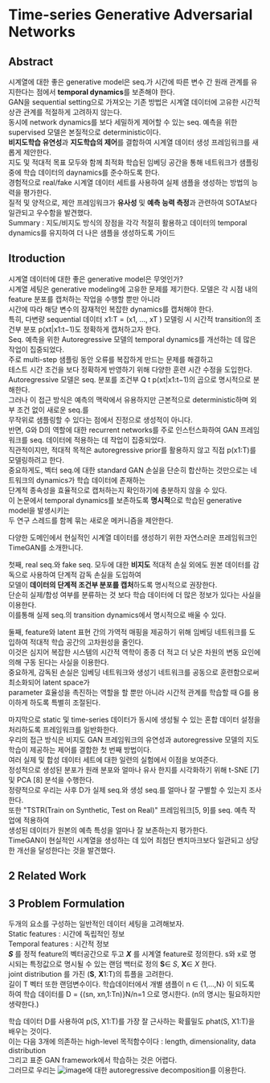 # Time-series Generative Adversarial Networks

## Abstract
시계열에 대한 좋은 generative model은 seq.가 시간에 따른 변수 간 원래 관계를 유지한다는 점에서 **temporal dynamics**를 보존해야 한다.  
GAN을 sequential setting으로 가져오는 기존 방법은 시계열 데이터에 고유한 시간적 상관 관계를 적절하게 고려하지 않는다.  
동시에 network dynamics를 보다 세밀하게 제어할 수 있는 seq. 예측을 위한 supervised 모델은 본질적으로 deterministic이다.  
**비지도학습 유연성**과 **지도학습의 제어**를 결합하여 시계열 데이터 생성 프레임워크를 새롭게 제안한다.  
지도 및 적대적 목표 모두와 함께 최적화 학습된 임베딩 공간을 통해 네트워크가 샘플링 중에 학습 데이터의 daynamics를 준수하도록 한다.  
경험적으로 real/fake 시계열 데이터 세트를 사용하여 실제 샘플을 생성하는 방법의 능력을 평가한다.  
질적 및 양적으로, 제안 프레임워크가 **유사성** 및 **예측 능력 측정**과 관련하여 SOTA보다 일관되고 우수함을 발견했다.  
Summary : 지도/비지도 방식의 장점을 각각 적절히 활용하고 데이터의 temporal dynamics를 유지하여 더 나은 샘플을 생성하도록 가이드  

## Itroduction
시계열 데이터에 대한 좋은 generative model은 무엇인가?  
시계열 세팅은 generative modeling에 고유한 문제를 제기한다. 모델은 각 시점 내의 feature 분포를 캡처하는 작업을 수행할 뿐만 아니라  
시간에 따라 해당 변수의 잠재적인 복잡한 dynamics를 캡처해야 한다.  
특히, 다변량 sequential 데이터 x1:T = (x1, ..., xT ) 모델링 시 시간적 transition의 조건부 분포 p(xt|x1:t−1)도 정확하게 캡처하고자 한다.  
Seq. 예측을 위한 Autoregressive 모델의 temporal dynamics를 개선하는 데 많은 작업이 집중되었다.  
주로 multi-step 샘플링 동안 오류를 복잡하게 만드는 문제를 해결하고  
테스트 시간 조건을 보다 정확하게 반영하기 위해 다양한 훈련 시간 수정을 도입한다.  
Autoregressive 모델은 seq. 분포를 조건부 Q t p(xt|x1:t−1)의 곱으로 명시적으로 분해한다.  
그러나 이 접근 방식은 예측의 맥락에서 유용하지만 근본적으로 deterministic하며 외부 조건 없이 새로운 seq.를  
무작위로 샘플링할 수 있다는 점에서 진정으로 생성적이 아니다.  
반면, G와 D의 역할에 대한 recurrent networks를 주로 인스턴스화하여 GAN 프레임워크를 seq. 데이터에 적용하는 데 작업이 집중되었다.  
직관적이지만, 적대적 목적은 autoregressive prior를 활용하지 않고 직접 p(x1:T)를 모델링하려고 한다.  
중요하게도, 벡터 seq.에 대한 standard GAN 손실을 단순히 합산하는 것만으로는 네트워크의 dynamics가 학습 데이터에 존재하는  
단계적 종속성을 효율적으로 캡처하는지 확인하기에 충분하지 않을 수 있다.  
이 논문에서 temporal dynamics를 보존하도록 **명시적**으로 학습된 generative model을 발생시키는  
두 연구 스레드를 함께 묶는 새로운 메커니즘을 제안한다.  
  
다양한 도메인에서 현실적인 시계열 데이터를 생성하기 위한 자연스러운 프레임워크인 TimeGAN를 소개한니다.  
  
첫째, real seq.와 fake seq. 모두에 대한 **비지도** 적대적 손실 외에도 원본 데이터를 감독으로 사용하여 단계적 감독 손실을 도입하여  
모델이 **데이터의 단계적 조건부 분포를 캡처**하도록 명시적으로 권장한다.  
단순히 실제/합성 여부를 분류하는 것 보다 학습 데이터에 더 많은 정보가 있다는 사실을 이용한다.  
이를통해 실제 seq.의 transition dynamics에서 명시적으로 배울 수 있다.  
  
둘째, feature와 latent 표현 간의 가역적 매핑을 제공하기 위해 임베딩 네트워크를 도입하여 적대적 학습 공간의 고차원성을 줄인다.  
이것은 심지어 복잡한 시스템의 시간적 역학이 종종 더 적고 더 낮은 차원의 변동 요인에 의해 구동 된다는 사실을 이용한다.  
중요하게, 감독된 손실은 임베딩 네트워크와 생성기 네트워크를 공동으로 훈련함으로써 최소화되어 latent space가  
parameter 효율성을 촉진하는 역할을 할 뿐만 아니라 시간적 관계를 학습할 때 G를 용이하게 하도록 특별히 조절된다.  
  
마지막으로 static 및 time-series 데이터가 동시에 생성될 수 있는 혼합 데이터 설정을 처리하도록 프레임워크를 일반화한다.  
우리의 접근 방식은 비지도 GAN 프레임워크의 유연성과 autoregressive 모델의 지도 학습이 제공하는 제어를 결합한 첫 번째 방법이다.  
여러 실제 및 합성 데이터 세트에 대한 일련의 실험에서 이점을 보여준다.  
정성적으로 생성된 분포가 원래 분포와 얼마나 유사 한지를 시각화하기 위해 t-SNE [7] 및 PCA [8] 분석을 수행한다.  
정량적으로 우리는 사후 D가 실제 seq.와 생성 seq.를 얼마나 잘 구별할 수 있는지 조사한다.  
또한 "TSTR(Train on Synthetic, Test on Real)" 프레임워크[5, 9]를 seq. 예측 작업에 적용하여  
생성된 데이터가 원본의 예측 특성을 얼마나 잘 보존하는지 평가한다.  
TimeGAN이 현실적인 시계열을 생성하는 데 있어 최첨단 벤치마크보다 일관되고 상당한 개선을 달성한다는 것을 발견했다.

## 2 Related Work
## 3 Problem Formulation
두개의 요소를 구성하는 일반적인 데이터 세팅을 고려해보자.  
Static features : 시간에 독립적인 정보  
Temporal features : 시간적 정보  
_**S**_ 를 정적 feature의 벡터공간으로 두고 _**X**_ 를 시계열 feature로 정의한다. 
s와 x로 명시되는 특정값으로 명시될 수 있는 랜덤 백터로 정의 **S**∈ _S_, **X**∈ _X_ 한다.  
joint distribution 를 가진 (**S**, **X**1:T)의 튜플을 고려한다.  
길이 T 벡터 또한 랜덤변수이다. 학습데이터에서 개별 샘플이 n ∈ {1,...,N} 이 되도록 하여 
학습 데이터를 D = {(sn, xn,1:Tn)}N/n=1 으로 명시한다. (n의 명시는 필요하지만 생략한다.)  

학습 데이터 D를 사용하여 p(S, X1:T)를 가장 잘 근사하는 확률밀도 phat(S, X1:T)을 배우는 것이다.  
이는 다음 3개에 의존하는 high-level 목적함수이다 : length, dimensionality, data distribution  
그리고 표준 GAN framework에서 학습하는 것은 어렵다.  
그러므로 우리는 ![image](https://user-images.githubusercontent.com/40943064/140686016-f0dbfa53-6736-4291-ae1e-8dae13480d07.png)에 대한 autoregressive decomposition를 이용한다.  
